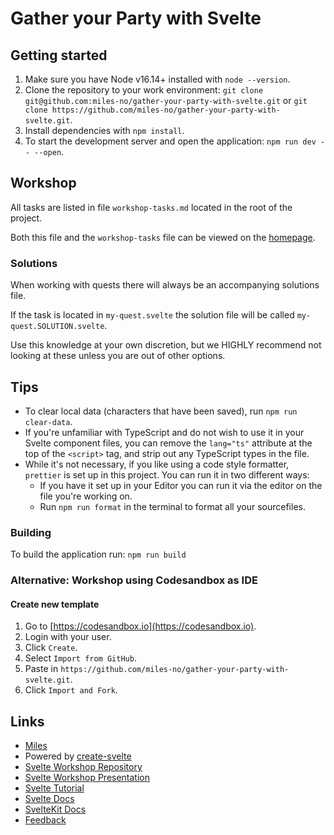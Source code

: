 # Gather your Party with Svelte

## Getting started

1. Make sure you have Node v16.14+ installed with `node --version`.
2. Clone the repository to your work environment: `git clone git@github.com:miles-no/gather-your-party-with-svelte.git`
   or `git clone https://github.com/miles-no/gather-your-party-with-svelte.git`.
3. Install dependencies with `npm install`.
4. To start the development server and open the application: `npm run dev -- --open`.

## Workshop

All tasks are listed in file `workshop-tasks.md` located in the root of the project.

Both this file and the `workshop-tasks` file can be viewed on the [homepage](http://localhost:3000).

### Solutions

When working with quests there will always be an accompanying solutions file.

If the task is located in `my-quest.svelte` the solution file will be called `my-quest.SOLUTION.svelte`.

Use this knowledge at your own discretion, but we HIGHLY recommend not looking at these unless you are out of other
options.

## Tips

- To clear local data (characters that have been saved), run `npm run clear-data`.
- If you're unfamiliar with TypeScript and do not wish to use it in your Svelte component files, you can remove
  the `lang="ts"` attribute at the top of the `<script>` tag, and strip out any TypeScript types in the file.
- While it's not necessary, if you like using a code style formatter, `prettier` is set up in this project.
  You can run it in two different ways:
  - If you have it set up in your Editor you can run it via the editor on the file you're working on.
  - Run `npm run format` in the terminal to format all your sourcefiles.

### Building

To build the application run: `npm run build`

### Alternative: Workshop using Codesandbox as IDE

<!-- TODO Creating a CS template isn't working for the moment, can't fork an imported repo in CS -->
<!--
#### Use existing template (Recommended)

1. Create an account on [https://codesandbox.io](https://codesandbox.io).
2. Go to [https://codesandbox.io/s/TODO](https://codesandbox.io/s/TODO) and start hacking!
-->

#### Create new template

1. Go to [https://codesandbox.io](https://codesandbox.io).
2. Login with your user.
3. Click `Create`.
4. Select `Import from GitHub`.
5. Paste in `https://github.com/miles-no/gather-your-party-with-svelte.git`.
6. Click `Import and Fork`.

## Links

- [Miles](https://www.miles.no)
- Powered by [create-svelte](https://github.com/sveltejs/kit/tree/master/packages/create-svelte)
- [Svelte Workshop Repository](https://github.com/miles-no/gather-your-party-with-svelte)
- [Svelte Workshop Presentation](https://github.com/miles-no/gather-your-party-with-svelte/blob/main/docs/Presentation.pdf)
- [Svelte Tutorial](https://svelte.dev/tutorial/basics)
- [Svelte Docs](https://svelte.dev/docs)
- [SvelteKit Docs](https://kit.svelte.dev/docs)
- [Feedback](https://forms.gle/uVbWJuUV2R9N1z1V6)
